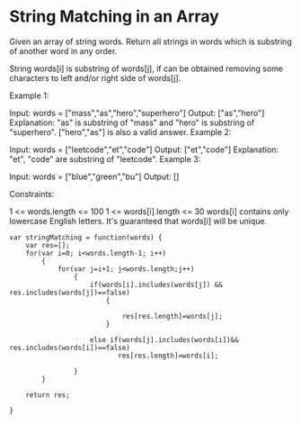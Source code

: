 # String Matching in an Array

Given an array of string words. Return all strings in words which is substring of another word in any order.

String words[i] is substring of words[j], if can be obtained removing some characters to left and/or right side of words[j].



Example 1:

Input: words = ["mass","as","hero","superhero"]
Output: ["as","hero"]
Explanation: "as" is substring of "mass" and "hero" is substring of "superhero".
["hero","as"] is also a valid answer.
Example 2:

Input: words = ["leetcode","et","code"]
Output: ["et","code"]
Explanation: "et", "code" are substring of "leetcode".
Example 3:

Input: words = ["blue","green","bu"]
Output: []


Constraints:

1 <= words.length <= 100
1 <= words[i].length <= 30
words[i] contains only lowercase English letters.
It's guaranteed that words[i] will be unique.

```
var stringMatching = function(words) {
    var res=[];
    for(var i=0; i<words.length-1; i++)
        {
            for(var j=i+1; j<words.length;j++)
                {
                    if(words[i].includes(words[j]) && res.includes(words[j])==false)
                        {

                            res[res.length]=words[j];
                        }

                    else if(words[j].includes(words[i])&& res.includes(words[i])==false)
                           res[res.length]=words[i];

                }
        }

    return res;

}
```
